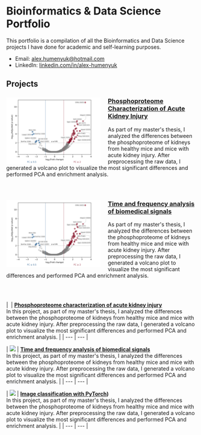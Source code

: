 # Bioinformatics & Data Science Portfolio
This portfolio is a compilation of all the Bioinformatics and Data Science projects I have done for academic and self-learning purposes.
- Email: [alex.humenyuk@hotmail.com](mailto:alex.humenyuk@hotmail.com)
- LinkedIn: [linkedin.com/in/alex-humenyuk](www.linkedin.com/in/alex-humenyuk)

## Projects
<div>
  <a href="https://github.com/username/repo" target="_blank" rel="noopener noreferrer">
    <img 
      src="/volcano_plot_0_blurred_labels.png" 
      align="left" 
      width="250"
      style="margin-right: 20px;"
      />
    </a>
  <h3><a href="https://github.com/alexhumenyuk/Masters-Thesis-proteomics-AKI">Phosphoproteome Characterization of Acute Kidney Injury</a></h3>
  <p>
    As part of my master's thesis, I analyzed the differences between the phosphoproteome of kidneys from healthy mice and mice with acute kidney injury. After preprocessing the raw data, I generated a volcano plot to visualize the most significant differences and performed PCA and enrichment analysis.
  </p>
  <br style="clear: both;" />
</div>

## 
<div>
  <a href="https://github.com/username/repo" target="_blank" rel="noopener noreferrer">
    <img 
      src="/volcano_plot_0_blurred_labels.png" 
      align="left" 
      width="250"
      style="margin-right: 20px;"
      />
    </a>
  <h3><a href="https://github.com/alexhumenyuk/Masters-Thesis-proteomics-AKI">Time and frequency analysis of biomedical signals</a></h3>
  <p>
    As part of my master's thesis, I analyzed the differences between the phosphoproteome of kidneys from healthy mice and mice with acute kidney injury. After preprocessing the raw data, I generated a volcano plot to visualize the most significant differences and performed PCA and enrichment analysis.
  </p>
  <br style="clear: both;" />
</div>

## 

| <img src="" width="250"/> | **[Phosphoproteome characterization of acute kidney injury](https://github.com/alexhumenyuk/Masters-Thesis-proteomics-AKI)**<br/>
In this project, as part of my master's thesis, I analyzed the differences between the phosphoproteome of kidneys from healthy mice and mice with acute kidney injury. After preprocessing the raw data, I generated a volcano plot to visualize the most significant differences and performed PCA and enrichment analysis. |
| --- | --- |

| <img src="AÑADIR PATH DE IMAGEN QUE SUBA" width="250"/> | **[Time and frequency analysis of biomedical signals]()**<br/>
In this project, as part of my master's thesis, I analyzed the differences between the phosphoproteome of kidneys from healthy mice and mice with acute kidney injury. After preprocessing the raw data, I generated a volcano plot to visualize the most significant differences and performed PCA and enrichment analysis. |
| --- | --- |

| <img src="AÑADIR PATH DE IMAGEN QUE SUBA" width="250"/> | **[Image classification with PyTorch](https://github.com/alexhumenyuk/AI-projects/tree/main/CIFAR10%20PyTorch%20project))**<br/>
In this project, as part of my master's thesis, I analyzed the differences between the phosphoproteome of kidneys from healthy mice and mice with acute kidney injury. After preprocessing the raw data, I generated a volcano plot to visualize the most significant differences and performed PCA and enrichment analysis. |
| --- | --- |
